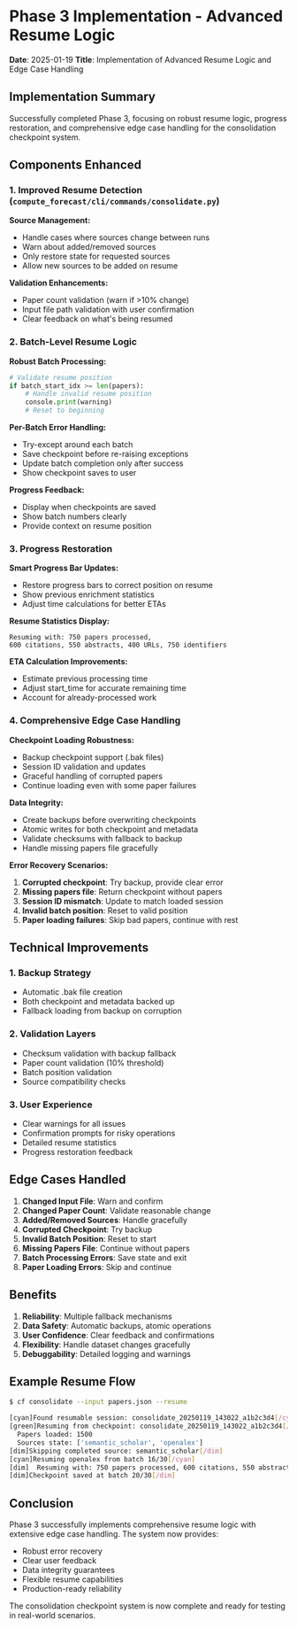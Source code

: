 # Phase 3 Implementation - Advanced Resume Logic

**Date**: 2025-01-19
**Title**: Implementation of Advanced Resume Logic and Edge Case Handling

## Implementation Summary

Successfully completed Phase 3, focusing on robust resume logic, progress restoration, and comprehensive edge case handling for the consolidation checkpoint system.

## Components Enhanced

### 1. Improved Resume Detection (`compute_forecast/cli/commands/consolidate.py`)

**Source Management:**
- Handle cases where sources change between runs
- Warn about added/removed sources
- Only restore state for requested sources
- Allow new sources to be added on resume

**Validation Enhancements:**
- Paper count validation (warn if >10% change)
- Input file path validation with user confirmation
- Clear feedback on what's being resumed

### 2. Batch-Level Resume Logic

**Robust Batch Processing:**
```python
# Validate resume position
if batch_start_idx >= len(papers):
    # Handle invalid resume position
    console.print(warning)
    # Reset to beginning
```

**Per-Batch Error Handling:**
- Try-except around each batch
- Save checkpoint before re-raising exceptions
- Update batch completion only after success
- Show checkpoint saves to user

**Progress Feedback:**
- Display when checkpoints are saved
- Show batch numbers clearly
- Provide context on resume position

### 3. Progress Restoration

**Smart Progress Bar Updates:**
- Restore progress bars to correct position on resume
- Show previous enrichment statistics
- Adjust time calculations for better ETAs

**Resume Statistics Display:**
```
Resuming with: 750 papers processed,
600 citations, 550 abstracts, 400 URLs, 750 identifiers
```

**ETA Calculation Improvements:**
- Estimate previous processing time
- Adjust start_time for accurate remaining time
- Account for already-processed work

### 4. Comprehensive Edge Case Handling

**Checkpoint Loading Robustness:**
- Backup checkpoint support (.bak files)
- Session ID validation and updates
- Graceful handling of corrupted papers
- Continue loading even with some paper failures

**Data Integrity:**
- Create backups before overwriting checkpoints
- Atomic writes for both checkpoint and metadata
- Validate checksums with fallback to backup
- Handle missing papers file gracefully

**Error Recovery Scenarios:**
1. **Corrupted checkpoint**: Try backup, provide clear error
2. **Missing papers file**: Return checkpoint without papers
3. **Session ID mismatch**: Update to match loaded session
4. **Invalid batch position**: Reset to valid position
5. **Paper loading failures**: Skip bad papers, continue with rest

## Technical Improvements

### 1. Backup Strategy
- Automatic .bak file creation
- Both checkpoint and metadata backed up
- Fallback loading from backup on corruption

### 2. Validation Layers
- Checksum validation with backup fallback
- Paper count validation (10% threshold)
- Batch position validation
- Source compatibility checks

### 3. User Experience
- Clear warnings for all issues
- Confirmation prompts for risky operations
- Detailed resume statistics
- Progress restoration feedback

## Edge Cases Handled

1. **Changed Input File**: Warn and confirm
2. **Changed Paper Count**: Validate reasonable change
3. **Added/Removed Sources**: Handle gracefully
4. **Corrupted Checkpoint**: Try backup
5. **Invalid Batch Position**: Reset to start
6. **Missing Papers File**: Continue without papers
7. **Batch Processing Errors**: Save state and exit
8. **Paper Loading Errors**: Skip and continue

## Benefits

1. **Reliability**: Multiple fallback mechanisms
2. **Data Safety**: Automatic backups, atomic operations
3. **User Confidence**: Clear feedback and confirmations
4. **Flexibility**: Handle dataset changes gracefully
5. **Debuggability**: Detailed logging and warnings

## Example Resume Flow

```bash
$ cf consolidate --input papers.json --resume

[cyan]Found resumable session: consolidate_20250119_143022_a1b2c3d4[/cyan]
[green]Resuming from checkpoint: consolidate_20250119_143022_a1b2c3d4[/green]
  Papers loaded: 1500
  Sources state: ['semantic_scholar', 'openalex']
[dim]Skipping completed source: semantic_scholar[/dim]
[cyan]Resuming openalex from batch 16/30[/cyan]
[dim]  Resuming with: 750 papers processed, 600 citations, 550 abstracts, 400 URLs, 750 identifiers[/dim]
[dim]Checkpoint saved at batch 20/30[/dim]
```

## Conclusion

Phase 3 successfully implements comprehensive resume logic with extensive edge case handling. The system now provides:

- Robust error recovery
- Clear user feedback
- Data integrity guarantees
- Flexible resume capabilities
- Production-ready reliability

The consolidation checkpoint system is now complete and ready for testing in real-world scenarios.
